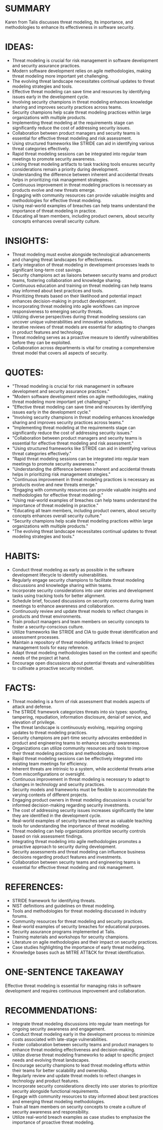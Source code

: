 # SUMMARY
Karen from Talis discusses threat modeling, its importance, and methodologies to enhance its effectiveness in software security.

# IDEAS:
- Threat modeling is crucial for risk management in software development and security assurance practices.
- Modern software development relies on agile methodologies, making threat modeling more important yet challenging.
- The evolving threat landscape necessitates continual updates to threat modeling strategies and tools.
- Effective threat modeling can save time and resources by identifying issues early in the development cycle.
- Involving security champions in threat modeling enhances knowledge sharing and improves security practices across teams.
- Security champions help scale threat modeling practices within large organizations with multiple products.
- Implementing threat modeling at the requirements stage can significantly reduce the cost of addressing security issues.
- Collaboration between product managers and security teams is essential for effective threat modeling and risk assessment.
- Using structured frameworks like STRIDE can aid in identifying various threat categories effectively.
- Rapid threat modeling sessions can be integrated into regular team meetings to promote security awareness.
- Linking threat modeling artifacts to task tracking tools ensures security considerations remain a priority during development.
- Understanding the difference between inherent and accidental threats helps in prioritizing risk management strategies.
- Continuous improvement in threat modeling practices is necessary as products evolve and new threats emerge.
- Engaging with community resources can provide valuable insights and methodologies for effective threat modeling.
- Using real-world examples of breaches can help teams understand the importance of threat modeling in practice.
- Educating all team members, including product owners, about security concepts enhances overall security culture.

# INSIGHTS:
- Threat modeling must evolve alongside technological advancements and changing threat landscapes for effectiveness.
- Early integration of threat modeling in development processes leads to significant long-term cost savings.
- Security champions act as liaisons between security teams and product teams, fostering collaboration and knowledge sharing.
- Continuous education and training on threat modeling can help teams stay informed about best practices and tools.
- Prioritizing threats based on their likelihood and potential impact enhances decision-making in product development.
- Incorporating threat modeling into agile workflows can improve responsiveness to emerging security threats.
- Utilizing diverse perspectives during threat modeling sessions can uncover unique vulnerabilities and innovative solutions.
- Iterative reviews of threat models are essential for adapting to changes in product features and technology.
- Threat modeling serves as a proactive measure to identify vulnerabilities before they can be exploited.
- Collaboration across departments is vital for creating a comprehensive threat model that covers all aspects of security.

# QUOTES:
- "Thread modeling is crucial for risk management in software development and security assurance practices."
- "Modern software development relies on agile methodologies, making threat modeling more important yet challenging."
- "Effective threat modeling can save time and resources by identifying issues early in the development cycle."
- "Involving security champions in threat modeling enhances knowledge sharing and improves security practices across teams."
- "Implementing threat modeling at the requirements stage can significantly reduce the cost of addressing security issues."
- "Collaboration between product managers and security teams is essential for effective threat modeling and risk assessment."
- "Using structured frameworks like STRIDE can aid in identifying various threat categories effectively."
- "Rapid threat modeling sessions can be integrated into regular team meetings to promote security awareness."
- "Understanding the difference between inherent and accidental threats helps in prioritizing risk management strategies."
- "Continuous improvement in threat modeling practices is necessary as products evolve and new threats emerge."
- "Engaging with community resources can provide valuable insights and methodologies for effective threat modeling."
- "Using real-world examples of breaches can help teams understand the importance of threat modeling in practice."
- "Educating all team members, including product owners, about security concepts enhances overall security culture."
- "Security champions help scale threat modeling practices within large organizations with multiple products."
- "The evolving threat landscape necessitates continual updates to threat modeling strategies and tools."

# HABITS:
- Conduct threat modeling as early as possible in the software development lifecycle to identify vulnerabilities.
- Regularly engage security champions to facilitate threat modeling discussions and knowledge sharing within teams.
- Incorporate security considerations into user stories and development tasks using tracking tools for better alignment.
- Schedule brief, focused discussions on security concerns during team meetings to enhance awareness and collaboration.
- Continuously review and update threat models to reflect changes in products and threat environments.
- Train product managers and team members on security concepts to foster a security-conscious culture.
- Utilize frameworks like STRIDE and CIA to guide threat identification and assessment processes.
- Maintain a repository of threat modeling artifacts linked to project management tools for easy reference.
- Adapt threat modeling methodologies based on the context and specific needs of the project at hand.
- Encourage open discussions about potential threats and vulnerabilities to cultivate a proactive security mindset.

# FACTS:
- Threat modeling is a form of risk assessment that models aspects of attack and defense.
- The STRIDE framework categorizes threats into six types: spoofing, tampering, repudiation, information disclosure, denial of service, and elevation of privilege.
- The threat landscape is continuously evolving, requiring ongoing updates to threat modeling practices.
- Security champions are part-time security advocates embedded in product and engineering teams to enhance security awareness.
- Organizations can utilize community resources and tools to improve their threat modeling practices and methodologies.
- Rapid threat modeling sessions can be effectively integrated into existing team meetings for efficiency.
- Inherent threats are intrinsic to a system, while accidental threats arise from misconfigurations or oversight.
- Continuous improvement in threat modeling is necessary to adapt to changes in technology and security practices.
- Security models and frameworks must be flexible to accommodate the varying contexts of different projects.
- Engaging product owners in threat modeling discussions is crucial for informed decision-making regarding security investments.
- The cost of addressing security issues increases significantly the later they are identified in the development cycle.
- Real-world examples of security breaches serve as valuable teaching tools for understanding the importance of threat modeling.
- Threat modeling can help organizations prioritize security controls based on risk assessment findings.
- Integrating threat modeling into agile methodologies promotes a proactive approach to security during development.
- Security assessments and threat modeling can influence business decisions regarding product features and investments.
- Collaboration between security teams and engineering teams is essential for effective threat modeling and risk management.

# REFERENCES:
- STRIDE framework for identifying threats.
- NIST definitions and guidelines on threat modeling.
- Tools and methodologies for threat modeling discussed in industry forums.
- Community resources for threat modeling and security practices.
- Real-world examples of security breaches for educational purposes.
- Security assurance programs implemented at Talis.
- Training materials and workshops for security champions.
- Literature on agile methodologies and their impact on security practices.
- Case studies highlighting the importance of early threat modeling.
- Knowledge bases such as MITRE ATT&CK for threat identification.

# ONE-SENTENCE TAKEAWAY
Effective threat modeling is essential for managing risks in software development and requires continuous improvement and collaboration.

# RECOMMENDATIONS:
- Integrate threat modeling discussions into regular team meetings for ongoing security awareness and engagement.
- Conduct threat modeling early in the development process to minimize costs associated with late-stage vulnerabilities.
- Foster collaboration between security teams and product managers to enhance threat modeling effectiveness and decision-making.
- Utilize diverse threat modeling frameworks to adapt to specific project needs and evolving threat landscapes.
- Encourage security champions to lead threat modeling efforts within their teams for better scalability and ownership.
- Regularly review and update threat models to reflect changes in technology and product features.
- Incorporate security considerations directly into user stories to prioritize security alongside functional requirements.
- Engage with community resources to stay informed about best practices and emerging threat modeling methodologies.
- Train all team members on security concepts to create a culture of security awareness and responsibility.
- Utilize real-world breach examples as case studies to emphasize the importance of proactive threat modeling.